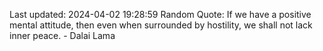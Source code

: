 Last updated: 2024-04-02 19:28:59
Random Quote: If we have a positive mental attitude, then even when surrounded by hostility, we shall not lack inner peace. - Dalai Lama